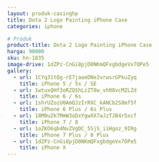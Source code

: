 ```yaml
---
layout: produk-casinghp
title: Dota 2 Logo Painting iPhone Case
categories: iphone

# Produk
product-title: Dota 2 Logo Painting iPhone Case
harga: 90000
sku: hn-1835
image-drive: 1dZPz-CnGi8pjD0NKmQFxgbdgeVx7OPe5
gallery:
  - url: 1CYq31tQg-rE7jaaeDNe2vrwsrGPkuZyq
    title: iPhone 5 / 5s / SE
  - url: 1wtuxQHf3oRZQShLzZT8w_vh08vcMZLZd
    title: iPhone 6 / 6s
  - url: 1shrUZozU0AmQJzIrRXC_kANCb2S8mf5f
    title: iPhone 6 Plus / 6s Plus
  - url: 18M0u2k7MmW3oDxYgwXX7aJzTJB4r5xcf
    title: iPhone 7 / 8
  - url: 1oZKO6qb4NvZVgDC_5SjS_iiHgoz_9IRg
    title: iPhone 7 Plus / 8 Plus
  - url: 1dZPz-CnGi8pjD0NKmQFxgbdgeVx7OPe5
    title: iPhone X
---
```

